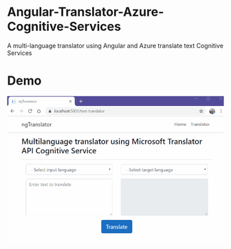 # Angular-Translator-Azure-Cognitive-Services

A multi-language translator using Angular and Azure translate text Cognitive Services

# Demo

![Alt Text](https://github.com/AnkitSharma-007/Angular-Translator-Azure-Cognitive-Services/blob/master/OutputScreenshot/AngularTranslator.gif)

